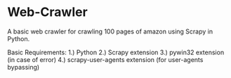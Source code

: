 # Web-Crawler
A basic web crawler for crawling 100 pages of amazon using Scrapy in Python.

Basic Requirements:
1.) Python
2.) Scrapy extension
3.) pywin32 extension (in case of error)
4.) scrapy-user-agents extension (for user-agents bypassing)

